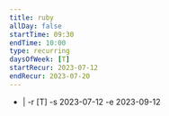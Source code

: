 ```yaml
---
title: ruby
allDay: false
startTime: 09:30
endTime: 10:00
type: recurring
daysOfWeek: [T]
startRecur: 2023-07-12
endRecur: 2023-07-20
---
```


- | -r [T] -s 2023-07-12 -e 2023-09-12
